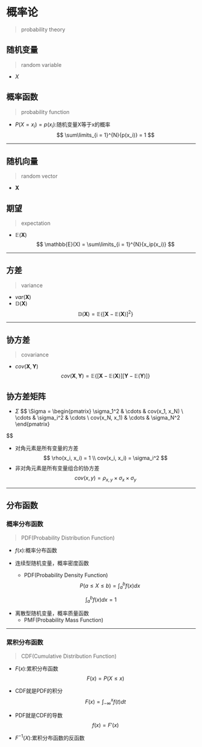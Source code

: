 # 概率论
> probability theory


## 随机变量
> random variable

- $X$



## 概率函数
> probability function
- $P(X = x_i) = p(x_i)$:随机变量X等于x的概率
$$
\sum\limits_{i = 1}^{N}{p(x_i)} = 1
$$
---

## 随机向量
> random vector
- $\pmb{X}$

## 期望
> expectation
- $\mathbb{E}(\pmb{X})$
$$
\mathbb{E}(X) = \sum\limits_{i = 1}^{N}{x_ip(x_i)}
$$

---
## 方差
> variance
- $var(\pmb{X})$
- $\mathbb{D}(\pmb{X})$
$$
\mathbb{D}(\pmb{X}) = \mathbb{E}\{[\pmb{X} - \mathbb{E}(\pmb{X})]^2\}
$$




---
## 协方差
> covariance
- $cov(\pmb{X}, \pmb{Y})$
$$
cov(\pmb{X}, \pmb{Y}) = \mathbb{E}\{[\pmb{X} - \mathbb{E}(\pmb{X})][\pmb{Y} - \mathbb{E}(\pmb{Y})]\}
$$





## 协方差矩阵
- $\Sigma$
$$
\Sigma =
\begin{pmatrix}
   \sigma_1^2 & \cdots & cov(x_1, x_N) \\
   \cdots & \sigma_i^2 & \cdots \\
   cov(x_N, x_1) & \cdots & \sigma_N^2
\end{pmatrix}

$$
- 对角元素是所有变量的方差
$$
\rho(x_i, x_i) = 1
\\
cov(x_i, x_i) = \sigma_i^2
$$
- 非对角元素是所有变量组合的协方差
$$
cov(x, y) = \rho_{x, y} \times \sigma_x \times \sigma_y
$$









---
## 分布函数

### 概率分布函数
> PDF(Probability Distribution Function)
- $f(x)$:概率分布函数

- 连续型随机变量，概率密度函数
    - PDF(Probability Density Function)
$$
P(a \leq X \leq b) = \int_{a}^{b}f(x)dx
$$

$$
\int_{a}^{b}f(x)dx = 1
$$
- 离散型随机变量，概率质量函数
    - PMF(Probability Mass Function)

---
### 累积分布函数
> CDF(Cumulative Distribution Function)
- $F(x)$:累积分布函数
$$
F(x) = P(X \leq x)
$$
- CDF就是PDF的积分
$$
F(x) = \int_{-\infty}^{x}f(t)dt
$$
- PDF就是CDF的导数
$$
f(x) = F'(x)
$$

- $F^{-1}(X)$:累积分布函数的反函数